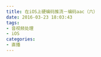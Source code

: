 ```yaml
---
title: 在iOS上硬编码推流－编码aac（六）
date: 2016-03-23 18:03:43
tags:
- 音视频处理
- iOS
categories:
- 直播
---
```


<!-- more -->